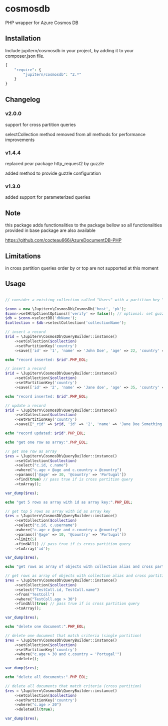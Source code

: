 # cosmosdb
PHP wrapper for Azure Cosmos DB

## Installation

Include jupitern/cosmosdb in your project, by adding it to your composer.json file.
```php
{
    "require": {
        "jupitern/cosmosdb": "2.*"
    }
}
```

## Changelog

### v2.0.0
support for cross partition queries

selectCollection method removed from all methods for performance improvements

### v1.4.4
replaced pear package http_request2 by guzzle

added method to provide guzzle configuration

### v1.3.0
added support for parameterized queries


## Note

this package adds functionalities to the package bellow so all functionalities provided in base package are also available

https://github.com/cocteau666/AzureDocumentDB-PHP

## Limitations

in cross partition queries order by or top are not supported at this moment


## Usage

```php

// consider a existing collection called "Users" with a partition key "country"

$conn = new \Jupitern\CosmosDb\CosmosDb('host', 'pk');
$conn->setHttpClientOptions(['verify' => false]); // optional: set guzzle client options.
$db = $conn->selectDB('dbName');
$collection = $db->selectCollection('collectionName');

// insert a record
$rid = \Jupitern\CosmosDb\QueryBuilder::instance()
    ->setCollection($collection)
    ->setPartitionKey('country')
    ->save(['id' => '1', 'name' => 'John Doe', 'age' => 22, 'country' => 'Portugal']);

echo "record inserted: $rid".PHP_EOL;

// insert a record
$rid = \Jupitern\CosmosDb\QueryBuilder::instance()
    ->setCollection($collection)
    ->setPartitionKey('country')
    ->save(['id' => '2', 'name' => 'Jane doe', 'age' => 35, 'country' => 'Portugal']);

echo "record inserted: $rid".PHP_EOL;

// update a record
$rid = \Jupitern\CosmosDb\QueryBuilder::instance()
    ->setCollection($collection)
    ->setPartitionKey('country')
    ->save(["_rid" => $rid, 'id' => '2', 'name' => 'Jane Doe Something', 'age' => 36, 'country' => 'Portugal']);

echo "record updated: $rid".PHP_EOL;

echo "get one row as array:".PHP_EOL;

// get one row as array
$res = \Jupitern\CosmosDb\QueryBuilder::instance()
    ->setCollection($collection)
    ->select("c.id, c.name")
    ->where("c.age > @age and c.country = @country")
    ->params(['@age' => 30, '@country' => 'Portugal'])
    ->find(true) // pass true if is cross partition query
    ->toArray();

var_dump($res);

echo "get 5 rows as array with id as array key:".PHP_EOL;

// get top 5 rows as array with id as array key
$res = \Jupitern\CosmosDb\QueryBuilder::instance()
    ->setCollection($collection)
    ->select("c.id, c.username")
    ->where("c.age > @age and c.country = @country")
    ->params(['@age' => 10, '@country' => 'Portugal'])
    ->limit(5)
    ->findAll() // pass true if is cross partition query
    ->toArray('id');

var_dump($res);

echo "get rows as array of objects with collection alias and cross partition query:".PHP_EOL;

// get rows as array of objects with collection alias and cross partition query
$res = \Jupitern\CosmosDb\QueryBuilder::instance()
    ->setCollection($collection)
    ->select("TestColl.id, TestColl.name")
    ->from("TestColl")
    ->where("TestColl.age > 30")
    ->findAll(true) // pass true if is cross partition query
    ->toArray();

var_dump($res);

echo "delete one document:".PHP_EOL;

// delete one document that match criteria (single partition)
$res = \Jupitern\CosmosDb\QueryBuilder::instance()
    ->setCollection($collection)
    ->setPartitionKey('country')
    ->where("c.age > 30 and c.country = 'Portugal'")
    ->delete();

var_dump($res);

echo "delete all documents:".PHP_EOL;

// delete all documents that match criteria (cross partition)
$res = \Jupitern\CosmosDb\QueryBuilder::instance()
    ->setCollection($collection)
    ->setPartitionKey('country')
    ->where("c.age > 20")
    ->deleteAll(true);

var_dump($res);

```
